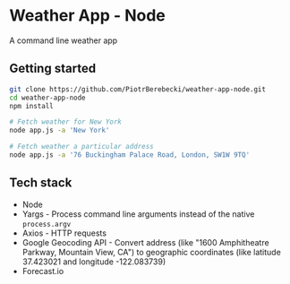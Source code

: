 # Weather App - Node

A command line weather app

## Getting started

```sh
git clone https://github.com/PiotrBerebecki/weather-app-node.git
cd weather-app-node
npm install

# Fetch weather for New York
node app.js -a 'New York'

# Fetch weather a particular address
node app.js -a '76 Buckingham Palace Road, London, SW1W 9TQ'
```

## Tech stack
* Node
* Yargs - Process command line arguments instead of the native `process.argv`
* Axios - HTTP requests
* Google Geocoding API - Convert address (like "1600 Amphitheatre Parkway, Mountain View, CA") to geographic coordinates (like latitude 37.423021 and longitude -122.083739)
* Forecast.io
